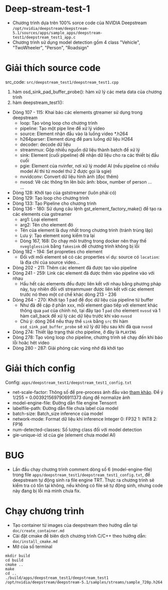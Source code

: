 # Deep-stream-test-1

- Chương trình dựa trên 100% sorce code của NVIDIA Deepstream `/opt/nvidia/deepstream/deepstream-5.1/sources/apps/sample_apps/deepstream-test1/deepstream_test1_app.c`
- Chương trình sử dụng model detection gồm 4 class "Vehicle", "TwoWheeler", "Person", "Roadsign"

# Giải thích source code
src_code: `src/deepstream_test1/deepstream_test1.cpp`  

1. hàm osd_sink_pad_buffer_probe(): hàm xử lý các meta data của chương trình
2. hàm deepstream_test1(): 

- Dòng 107 - 115: Khai báo các elements gtreamer sử dụng trong deepstream  
    -   loop: Tạo vòng loop cho chương trình  
    -   pipeline: Tạo một pipe line để xử lý video  
    -   source: Element nhận đầu vào là luồng video *.h264  
    -   h264parser: Element dùng để pars luồng dữ liệu H264  
    -   decoder: decode dữ liệu  
    -   streammux: Gộp nhiều nguồn dữ liệu thành batch để xử lý  
    -   sink: Element (cuối pipeline) để nhận dữ liệu cho ra các thiết bị đầu cuối  
    -   pgie: Element của nvinfer, nơi xử lý model AI (nếu pipeline có nhiều model AI thì từ model thứ 2 được gọi là sgie)  
    -   nvvidconv: Convert dữ liệu hình ảnh (đọc thêm)  
    -   nvosd: Vẽ các thông tin lên bức ảnh: bbox, number of person ...  
    ...
- Dòng 128: Khởi tạo của gststreamer (luôn phải có)  
- Dòng 129: Tạo loop cho chương trình  
- Dòng 133: Tạo Pipeline cho chương trình  
- Dòng 136 - 180: Sử dụng câu lệnh gst_element_factory_make() để tạo ra các elements của gstreamer  
    - arg1: Loại element  
    - arg2: Tên cho element đó  
    - Tên của element là duy nhất trong chương trình (tránh trùng lặp)  
    - Lưu ý: Tạo element xong kiểm tra lại 
    - Dòng 167, 168: Do chạy môi trường trong docker nên thay thế `nveglglessink` bằng `fakesink` để chương trình không bị lỗi  
- Dòng 182 - 194: Set propreties cho element  
    - Đối với mối element sẽ có các properties ví dụ: source có `location`: là địa chỉ của source video...  
- Dòng 202 - 211: Thêm các element đã được tạo vào pipeline  
- Dòng 241 - 259: Link các element đã được thêm vào pipeline vào với nhau  
    - Hầu hết các elements đều được liên kết với nhau bằng phương pháp này, tuy nhiên đối với streammuxer được liên kết với các element trước nó theo một cơ chế khác dòng 213 - 236  
- Dòng 264 - 270: Khởi tạo 1 pad để đọc dữ liệu của pipeline từ buffer
    - Như đã đề cập ở phần xxx, mỗi element giao tiếp với element khác thông qua `pad` của chính nó, tại đây tạo 1 `pad` cho element `nvosd` và 1 hàm call_back để xử lý các dữ liệu trước khi vào `nvosd`
    - Chú ý: dòng 264 nếu thay thế `sink` bằng `src` thì hàm `osd_sink_pad_buffer_probe` sẽ xử lý dữ liệu sau khi đã qua `nvosd`
- Dòng 274: Thiết lập trạng thái cho pipeline, ở đây là `PLAYING`  
- Dòng 278: Tạo vòng loop cho pipeline, chương trình sẽ chạy đến khi báo lỗi hoăc hêt video  
- Dòng 280 - 287: Giải phóng các vùng nhớ đã khởi tạo  

# Giải thích config
Config: `apps/deepstream_test1/deepstream_test1_config.txt`
- net-scale-factor: Thông số để pre-process ảnh đầu vào [tham khảo](https://docs.nvidia.com/metropolis/deepstream/dev-guide/text/DS_plugin_gst-nvinfer.html). Để ý 1/255 = 0.0039215697906911373 dùng để normalize ảnh  
- model-engine-file: Đường dẫn file engine Tensorrt
- labelfile-path: Đường dẫn file chưa label của model  
- batch-size: Batch_size inference của model
- network-mode: Format dữ liệu khi inference Integer 0: FP32 1: INT8 2: FP16
- num-detected-classes: Số lượng class đối với model detection
- gie-unique-id: id của gie (element chưa model AI)

# BUG
- Lần đầu chạy chương trình comment dòng số 6 (model-engine-file) trong file `apps/deepstream_test1/deepstream_test1_config.txt`, để deepstream tự động sinh ra file engine TRT. Thực ra chương trình sẽ kiểm tra có tồn tại không, nếu không có file sẽ tự động sinh, nhưng code này đang bị lỗi mà mình chưa fix.

# Chạy chương trình

- Tạo container từ images của deepstream theo hướng dẫn tại `doc/create_container.md`  
- Cài đặt cmake để biên dịch chương trình C/C++ theo hướng dẫn: `doc/install_cmake.md`  
- Mở của số terminal
```
mkdir build
cd build
cmake ..
make
cd ..
./build/apps/deepstream_test1/deepstream_test1 /opt/nvidia/deepstream/deepstream-5.1/samples/streams/sample_720p.h264
```
